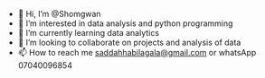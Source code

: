 - 👋 Hi, I’m @Shomgwan
- 👀 I’m interested in data analysis and python programming
- 🌱 I’m currently learning data analytics
- 💞️ I’m looking to collaborate on projects and analysis of data
- 📫 How to reach me saddahhabilagala@gmail.com or whatsApp 07040096854

<!---
Shomgwan/Shomgwan is a ✨ special ✨ repository because its `README.md` (this file) appears on your GitHub profile.
You can click the Preview link to take a look at your changes.
--->
